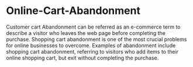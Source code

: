 # Online-Cart-Abandonment

Customer cart Abandonment can be referred as an e-commerce term to describe a visitor who leaves the web page before completing the purchase. Shopping cart abandonment is one of the most crucial problems for online businesses to overcome. Examples of abandonment include shopping cart abandonment, referring to visitors who add items to their online shopping cart, but exit without completing the purchase.
